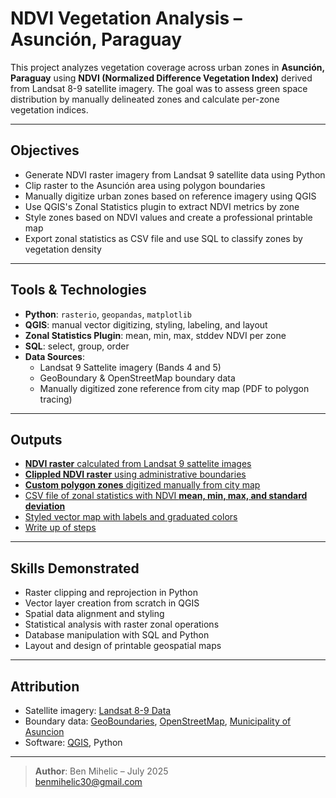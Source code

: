 # NDVI Vegetation Analysis – Asunción, Paraguay

This project analyzes vegetation coverage across urban zones in **Asunción, Paraguay** using **NDVI (Normalized Difference Vegetation Index)** derived from Landsat 8-9 satellite imagery. The goal was to assess green space distribution by manually delineated zones and calculate per-zone vegetation indices.

---

## Objectives

- Generate NDVI raster imagery from Landsat 9 satellite data using Python
- Clip raster to the Asunción area using polygon boundaries
- Manually digitize urban zones based on reference imagery using QGIS
- Use QGIS's Zonal Statistics plugin to extract NDVI metrics by zone
- Style zones based on NDVI values and create a professional printable map
- Export zonal statistics as CSV file and use SQL to classify zones by vegetation density

---

## Tools & Technologies

- **Python**: `rasterio`, `geopandas`, `matplotlib`
- **QGIS**: manual vector digitizing, styling, labeling, and layout
- **Zonal Statistics Plugin**: mean, min, max, stddev NDVI per zone
- **SQL**: select, group, order
- **Data Sources**:
  - Landsat 9 Sattelite imagery (Bands 4 and 5)
  - GeoBoundary & OpenStreetMap boundary data
  - Manually digitized zone reference from city map (PDF to polygon tracing)

---

## Outputs

- [**NDVI raster** calculated from Landsat 9 sattelite images](Scripts/CreateNDVIRaster.ipynb)
- [**Clippled NDVI raster** using administrative boundaries](Scripts/SnipRaster.ipynb)
- [**Custom polygon zones** digitized manually from city map](Data/CIUDAD_DE_ASUNCION_CATASTRAL_2022.pdf)
- [CSV file of zonal statistics with NDVI **mean, min, max, and standard deviation**](Outputs/Zonal_Statistics.csv)
- [Styled vector map with labels and graduated colors](Outputs/Mean_NDVI_by_Zone.png)
- [Write up of steps](Write-Up)

---

## Skills Demonstrated

- Raster clipping and reprojection in Python
- Vector layer creation from scratch in QGIS
- Spatial data alignment and styling
- Statistical analysis with raster zonal operations
- Database manipulation with SQL and Python
- Layout and design of printable geospatial maps

---

## Attribution

- Satellite imagery: [Landsat 8-9 Data](https://earthexplorer.usgs.gov/)
- Boundary data: [GeoBoundaries](https://www.geoboundaries.org/simplifiedDownloads.html), [OpenStreetMap](https://www.openstreetmap.org), [Municipality of Asuncion](https://www.asuncion.gov.py/)
- Software: [QGIS](https://qgis.org), Python

---

> **Author**: Ben Mihelic – July 2025  
> [benmihelic30@gmail.com](mailto:benmihelic30@gmail.com)
